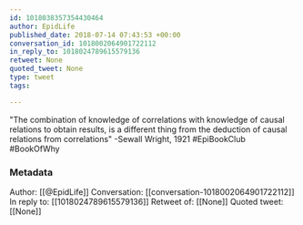 ```yaml
---
id: 1018038357354430464
author: EpidLife
published_date: 2018-07-14 07:43:53 +00:00
conversation_id: 1018002064901722112
in_reply_to: 1018024789615579136
retweet: None
quoted_tweet: None
type: tweet
tags:

---
```


"The combination of knowledge of correlations with knowledge of causal relations to obtain results, is a different thing from the deduction of causal relations from correlations" 
-Sewall Wright, 1921
#EpiBookClub #BookOfWhy

### Metadata

Author: [[@EpidLife]]
Conversation: [[conversation-1018002064901722112]]
In reply to: [[1018024789615579136]]
Retweet of: [[None]]
Quoted tweet: [[None]]
